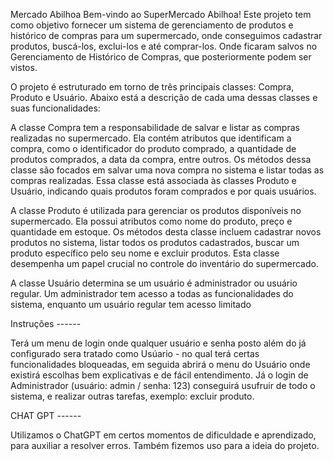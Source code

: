 Mercado Abilhoa
Bem-vindo ao SuperMercado Abilhoa! Este projeto tem como objetivo fornecer um sistema de gerenciamento de produtos e histórico de compras para um supermercado, onde conseguimos cadastrar produtos, buscá-los, exclui-los e até comprar-los.
Onde ficaram salvos no Gerenciamento de Histórico de Compras, que posteriormente podem ser vistos.

O projeto é estruturado em torno de três principais classes: Compra, Produto e Usuário. Abaixo está a descrição de cada uma dessas classes e suas funcionalidades:

A classe Compra tem a responsabilidade de salvar e listar as compras realizadas no supermercado. Ela contém atributos que identificam a compra, como o identificador do produto comprado, a quantidade de produtos comprados, a data da compra, entre outros. Os métodos dessa classe são focados em salvar uma nova compra no sistema e listar todas as compras realizadas. Essa classe está associada às classes Produto e Usuário, indicando quais produtos foram comprados e por quais usuários.

A classe Produto é utilizada para gerenciar os produtos disponíveis no supermercado. Ela possui atributos como nome do produto, preço e quantidade em estoque. Os métodos desta classe incluem cadastrar novos produtos no sistema, listar todos os produtos cadastrados, buscar um produto específico pelo seu nome e excluir produtos. Esta classe desempenha um papel crucial no controle do inventário do supermercado.

A classe Usuário determina se um usuário é administrador ou usuário regular. Um administrador tem acesso a todas as funcionalidades do sistema, enquanto um usuário regular tem acesso limitado

Instruções ------

Terá um menu de login onde qualquer usuário e senha posto além do já configurado sera tratado como Usúario - no qual terá certas funcionalidades bloqueadas, em seguida abrirá o menu do Usuário onde existirá escolhas bem explicativas e de fácil entendimento. Já o login de Administrador (usuário: admin / senha: 123) conseguirá usufruir de todo o sistema, e realizar outras tarefas, exemplo: excluir produto. 

CHAT GPT ------

Utilizamos o ChatGPT em certos momentos de dificuldade e aprendizado, para auxiliar a resolver erros.
Também fizemos uso para a ideia do projeto.
